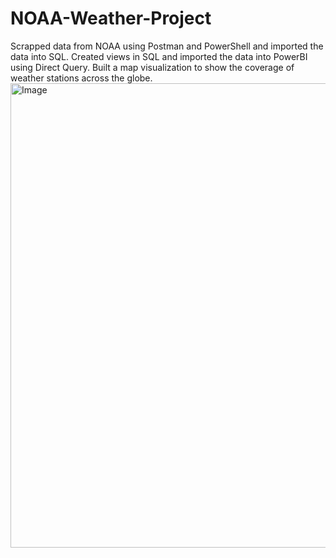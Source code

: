 # NOAA-Weather-Project
Scrapped data from NOAA using Postman and PowerShell and imported the data into SQL.
Created views in SQL and imported the data into PowerBI using Direct Query.
Built a map visualization to show the coverage of weather stations across the globe.
<img width="743" alt="Image" src="https://github.com/user-attachments/assets/d21053fc-203d-4cb6-aaf6-52331c1785bb" />
